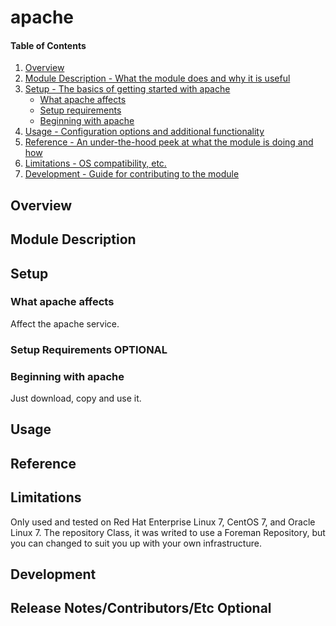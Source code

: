 # apache

#### Table of Contents

1. [Overview](#overview)
2. [Module Description - What the module does and why it is useful](#module-description)
3. [Setup - The basics of getting started with apache](#setup)
    * [What apache affects](#what-apache-affects)
    * [Setup requirements](#setup-requirements)
    * [Beginning with apache](#beginning-with-apache)
4. [Usage - Configuration options and additional functionality](#usage)
5. [Reference - An under-the-hood peek at what the module is doing and how](#reference)
5. [Limitations - OS compatibility, etc.](#limitations)
6. [Development - Guide for contributing to the module](#development)

## Overview

## Module Description

## Setup

### What apache affects

Affect the apache service.

### Setup Requirements **OPTIONAL**

### Beginning with apache

Just download, copy and use it.

## Usage

## Reference

## Limitations

Only used and tested on Red Hat Enterprise Linux 7, CentOS 7, and Oracle Linux 7.
The repository Class, it was writed to use a Foreman Repository, but you can changed to suit you up with your own infrastructure.

## Development

## Release Notes/Contributors/Etc **Optional**
